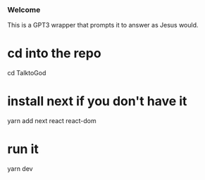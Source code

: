 ### Welcome
This is a GPT3 wrapper that prompts it to answer as Jesus would.


# cd into the repo
cd TalktoGod

# install next if you don't have it
yarn add next react react-dom

# run it
yarn dev
